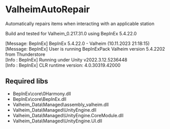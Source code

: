 # ValheimAutoRepair

Automatically repairs items when interacting with an applicable station

Build and tested for Valheim_0.217.31.0 using BepInEx 5.4.22.0

[Message:   BepInEx] BepInEx 5.4.22.0 - Valheim (10.11.2023 21:18:15)  
[Message:   BepInEx] User is running BepInExPack Valheim version 5.4.2202 from Thunderstore  
[Info   :   BepInEx] Running under Unity v2022.3.12.5236448  
[Info   :   BepInEx] CLR runtime version: 4.0.30319.42000  

## Required libs
* BepInEx\core\0Harmony.dll
* BepInEx\core\BepInEx.dll
* Valheim_Data\Managed\assembly_valheim.dll
* Valheim_Data\Managed\UnityEngine.dll
* Valheim_Data\Managed\UnityEngine.CoreModule.dll
* Valheim_Data\Managed\UnityEngine.UI.dll